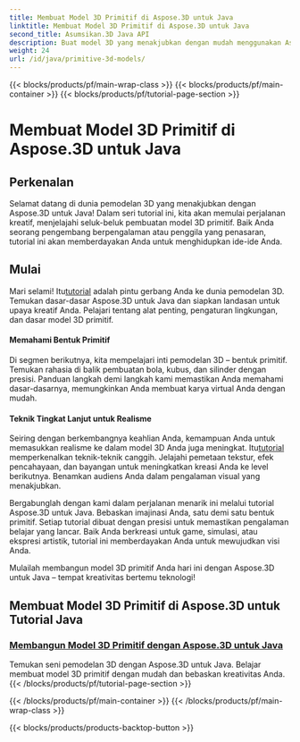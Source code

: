 ```yaml
---
title: Membuat Model 3D Primitif di Aspose.3D untuk Java
linktitle: Membuat Model 3D Primitif di Aspose.3D untuk Java
second_title: Asumsikan.3D Java API
description: Buat model 3D yang menakjubkan dengan mudah menggunakan Aspose.3D untuk tutorial Java. Bebaskan kreativitas Anda dengan panduan langkah demi langkah dalam membuat model 3D primitif.
weight: 24
url: /id/java/primitive-3d-models/
---
```


{{< blocks/products/pf/main-wrap-class >}}
{{< blocks/products/pf/main-container >}}
{{< blocks/products/pf/tutorial-page-section >}}

# Membuat Model 3D Primitif di Aspose.3D untuk Java



## Perkenalan

Selamat datang di dunia pemodelan 3D yang menakjubkan dengan Aspose.3D untuk Java! Dalam seri tutorial ini, kita akan memulai perjalanan kreatif, menjelajahi seluk-beluk pembuatan model 3D primitif. Baik Anda seorang pengembang berpengalaman atau penggila yang penasaran, tutorial ini akan memberdayakan Anda untuk menghidupkan ide-ide Anda.

## Mulai

 Mari selami! Itu[tutorial](./building-primitive-3d-models/) adalah pintu gerbang Anda ke dunia pemodelan 3D. Temukan dasar-dasar Aspose.3D untuk Java dan siapkan landasan untuk upaya kreatif Anda. Pelajari tentang alat penting, pengaturan lingkungan, dan dasar model 3D primitif.

#### Memahami Bentuk Primitif

Di segmen berikutnya, kita mempelajari inti pemodelan 3D – bentuk primitif. Temukan rahasia di balik pembuatan bola, kubus, dan silinder dengan presisi. Panduan langkah demi langkah kami memastikan Anda memahami dasar-dasarnya, memungkinkan Anda membuat karya virtual Anda dengan mudah.

#### Teknik Tingkat Lanjut untuk Realisme

Seiring dengan berkembangnya keahlian Anda, kemampuan Anda untuk memasukkan realisme ke dalam model 3D Anda juga meningkat. Itu[tutorial](./building-primitive-3d-models/) memperkenalkan teknik-teknik canggih. Jelajahi pemetaan tekstur, efek pencahayaan, dan bayangan untuk meningkatkan kreasi Anda ke level berikutnya. Benamkan audiens Anda dalam pengalaman visual yang menakjubkan.

Bergabunglah dengan kami dalam perjalanan menarik ini melalui tutorial Aspose.3D untuk Java. Bebaskan imajinasi Anda, satu demi satu bentuk primitif. Setiap tutorial dibuat dengan presisi untuk memastikan pengalaman belajar yang lancar. Baik Anda berkreasi untuk game, simulasi, atau ekspresi artistik, tutorial ini memberdayakan Anda untuk mewujudkan visi Anda.

Mulailah membangun model 3D primitif Anda hari ini dengan Aspose.3D untuk Java – tempat kreativitas bertemu teknologi!
## Membuat Model 3D Primitif di Aspose.3D untuk Tutorial Java
### [Membangun Model 3D Primitif dengan Aspose.3D untuk Java](./building-primitive-3d-models/)
Temukan seni pemodelan 3D dengan Aspose.3D untuk Java. Belajar membuat model 3D primitif dengan mudah dan bebaskan kreativitas Anda.
{{< /blocks/products/pf/tutorial-page-section >}}

{{< /blocks/products/pf/main-container >}}
{{< /blocks/products/pf/main-wrap-class >}}

{{< blocks/products/products-backtop-button >}}
